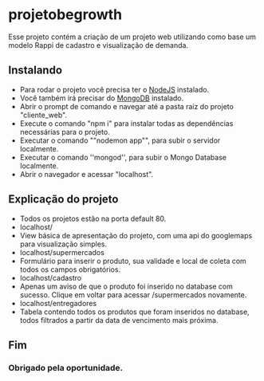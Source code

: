 # projetobegrowth
Esse projeto contém a criação de um projeto web utilizando como base um modelo Rappi de cadastro e visualização de demanda.

## Instalando
* Para rodar o projeto você precisa ter o [NodeJS](https://nodejs.org/en/) instalado.
* Você também irá precisar do [MongoDB](https://www.mongodb.com/) instalado.
* Abrir o prompt de comando e navegar até a pasta raiz do projeto "cliente_web".
* Execute o comando "npm i" para instalar todas as dependências necessárias para o projeto.
* Executar o comando ""nodemon app"", para subir o servidor localmente.
* Executar o comando ''mongod'', para subir o Mongo Database localmente.
* Abrir o navegador e acessar "localhost".

## Explicação do projeto
* Todos os projetos estão na porta default 80.
* localhost/
 * View básica de apresentação do projeto, com uma api do googlemaps para visualização simples.
* localhost/supermercados
 * Formulário para inserir o produto, sua validade e local de coleta com todos os campos obrigatórios.
* localhost/cadastro
 * Apenas um aviso de que o produto foi inserido no database com sucesso. Clique em voltar para acessar /supermercados novamente.
* localhost/entregadores
 * Tabela contendo todos os produtos que foram inseridos no database, todos filtrados a partir da data de vencimento mais próxima.
## Fim

### Obrigado pela oportunidade.
